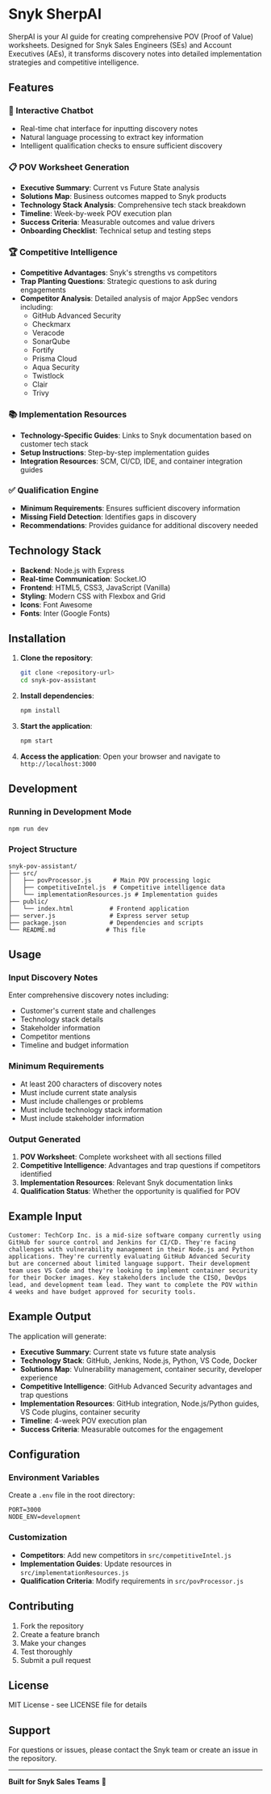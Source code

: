 # Snyk SherpAI

SherpAI is your AI guide for creating comprehensive POV (Proof of Value) worksheets. Designed for Snyk Sales Engineers (SEs) and Account Executives (AEs), it transforms discovery notes into detailed implementation strategies and competitive intelligence.

## Features

### 🤖 Interactive Chatbot
- Real-time chat interface for inputting discovery notes
- Natural language processing to extract key information
- Intelligent qualification checks to ensure sufficient discovery

### 📋 POV Worksheet Generation
- **Executive Summary**: Current vs Future State analysis
- **Solutions Map**: Business outcomes mapped to Snyk products
- **Technology Stack Analysis**: Comprehensive tech stack breakdown
- **Timeline**: Week-by-week POV execution plan
- **Success Criteria**: Measurable outcomes and value drivers
- **Onboarding Checklist**: Technical setup and testing steps

### 🏆 Competitive Intelligence
- **Competitive Advantages**: Snyk's strengths vs competitors
- **Trap Planting Questions**: Strategic questions to ask during engagements
- **Competitor Analysis**: Detailed analysis of major AppSec vendors including:
  - GitHub Advanced Security
  - Checkmarx
  - Veracode
  - SonarQube
  - Fortify
  - Prisma Cloud
  - Aqua Security
  - Twistlock
  - Clair
  - Trivy

### 📚 Implementation Resources
- **Technology-Specific Guides**: Links to Snyk documentation based on customer tech stack
- **Setup Instructions**: Step-by-step implementation guides
- **Integration Resources**: SCM, CI/CD, IDE, and container integration guides

### ✅ Qualification Engine
- **Minimum Requirements**: Ensures sufficient discovery information
- **Missing Field Detection**: Identifies gaps in discovery
- **Recommendations**: Provides guidance for additional discovery needed

## Technology Stack

- **Backend**: Node.js with Express
- **Real-time Communication**: Socket.IO
- **Frontend**: HTML5, CSS3, JavaScript (Vanilla)
- **Styling**: Modern CSS with Flexbox and Grid
- **Icons**: Font Awesome
- **Fonts**: Inter (Google Fonts)

## Installation

1. **Clone the repository**:
   ```bash
   git clone <repository-url>
   cd snyk-pov-assistant
   ```

2. **Install dependencies**:
   ```bash
   npm install
   ```

3. **Start the application**:
   ```bash
   npm start
   ```

4. **Access the application**:
   Open your browser and navigate to `http://localhost:3000`

## Development

### Running in Development Mode
```bash
npm run dev
```

### Project Structure
```
snyk-pov-assistant/
├── src/
│   ├── povProcessor.js      # Main POV processing logic
│   ├── competitiveIntel.js  # Competitive intelligence data
│   └── implementationResources.js # Implementation guides
├── public/
│   └── index.html          # Frontend application
├── server.js               # Express server setup
├── package.json            # Dependencies and scripts
└── README.md              # This file
```

## Usage

### Input Discovery Notes
Enter comprehensive discovery notes including:
- Customer's current state and challenges
- Technology stack details
- Stakeholder information
- Competitor mentions
- Timeline and budget information

### Minimum Requirements
- At least 200 characters of discovery notes
- Must include current state analysis
- Must include challenges or problems
- Must include technology stack information
- Must include stakeholder information

### Output Generated
1. **POV Worksheet**: Complete worksheet with all sections filled
2. **Competitive Intelligence**: Advantages and trap questions if competitors identified
3. **Implementation Resources**: Relevant Snyk documentation links
4. **Qualification Status**: Whether the opportunity is qualified for POV

## Example Input

```
Customer: TechCorp Inc. is a mid-size software company currently using GitHub for source control and Jenkins for CI/CD. They're facing challenges with vulnerability management in their Node.js and Python applications. They're currently evaluating GitHub Advanced Security but are concerned about limited language support. Their development team uses VS Code and they're looking to implement container security for their Docker images. Key stakeholders include the CISO, DevOps lead, and development team lead. They want to complete the POV within 4 weeks and have budget approved for security tools.
```

## Example Output

The application will generate:
- **Executive Summary**: Current state vs future state analysis
- **Technology Stack**: GitHub, Jenkins, Node.js, Python, VS Code, Docker
- **Solutions Map**: Vulnerability management, container security, developer experience
- **Competitive Intelligence**: GitHub Advanced Security advantages and trap questions
- **Implementation Resources**: GitHub integration, Node.js/Python guides, VS Code plugins, container security
- **Timeline**: 4-week POV execution plan
- **Success Criteria**: Measurable outcomes for the engagement

## Configuration

### Environment Variables
Create a `.env` file in the root directory:
```env
PORT=3000
NODE_ENV=development
```

### Customization
- **Competitors**: Add new competitors in `src/competitiveIntel.js`
- **Implementation Guides**: Update resources in `src/implementationResources.js`
- **Qualification Criteria**: Modify requirements in `src/povProcessor.js`

## Contributing

1. Fork the repository
2. Create a feature branch
3. Make your changes
4. Test thoroughly
5. Submit a pull request

## License

MIT License - see LICENSE file for details

## Support

For questions or issues, please contact the Snyk team or create an issue in the repository.

---

**Built for Snyk Sales Teams** 🚀 